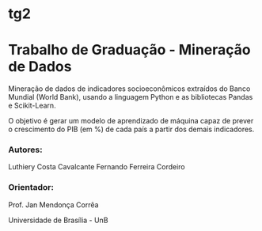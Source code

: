 # tg2

# Trabalho de Graduação - Mineração de Dados

Mineração de dados de indicadores socioeconômicos extraídos do Banco Mundial (World Bank), usando a linguagem Python e as bibliotecas Pandas e Scikit-Learn.

O objetivo é gerar um modelo de aprendizado de máquina capaz de prever o crescimento do PIB (em %) de cada país a partir dos demais indicadores.

### Autores:
Luthiery Costa Cavalcante
Fernando Ferreira Cordeiro

### Orientador:
Prof. Jan Mendonça Corrêa

Universidade de Brasília - UnB
